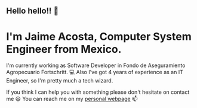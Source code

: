 ## Hello hello!! 👋

# I'm Jaime Acosta, Computer System Engineer from Mexico.

I'm currently working as Software Developer in Fondo de Aseguramiento Agropecuario Fortschritt. 💻
Also I've got 4 years of experience as an IT Engineer, so I'm pretty much a tech wizard.

If you think I can help you with something please don't hesitate on contact me 😃
You can reach me on my [personal webpage](https://jaimeacosta.net/) 📫

<!--
**jaimejeam/jaimejeam** is a ✨ _special_ ✨ repository because its `README.md` (this file) appears on your GitHub profile.

Here are some ideas to get you started:

- 🔭 I’m currently working on ...
- 🌱 I’m currently learning ...
- 👯 I’m looking to collaborate on ...
- 🤔 I’m looking for help with ...
- 💬 Ask me about ...
- 📫 How to reach me: ...
- 😄 Pronouns: ...
- ⚡ Fun fact: ...
-->

